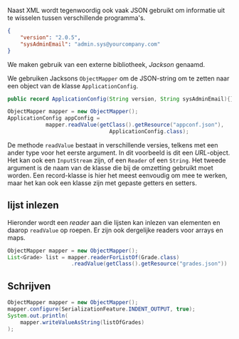 Naast XML wordt tegenwoordig ook vaak JSON gebruikt om informatie uit te wisselen tussen verschillende programma's.
```json
{
	"version": "2.0.5",
	"sysAdminEmail": "admin.sys@yourcompany.com"
}
```

We maken gebruik van een externe bibliotheek, _Jackson_ genaamd.

We gebruiken Jacksons `ObjectMapper`  om de JSON-string om te zetten naar een object van de klasse `ApplicationConfig`.
```java
public record ApplicationConfig(String version, String sysAdminEmail){}
```

```java
ObjectMapper mapper = new ObjectMapper();
ApplicationConfig appConfig = 
			mapper.readValue(getClass().getResource("appconf.json"),
								ApplicationConfig.class);
```

De methode `readValue` bestaat in verschillende versies, telkens met een ander type voor het eerste argument. In dit voorbeeld is dit een _URL_-object. Het kan ook een `InputStream` zijn, of een `Reader` of een `String`. Het tweede argument is de naam van de klasse die bij de omzetting gebruikt moet worden. Een record-klasse is hier het meest eenvoudig om mee te werken, maar het kan ook een klasse zijn met gepaste getters en setters.

## lijst inlezen
Hieronder wordt een _reader_ aan die lijsten kan inlezen van elementen en daarop `readValue` op roepen. Er zijn ook dergelijke readers voor arrays en maps. 

```java
ObjectMapper mapper = new ObjectMapper();
List<Grade> list = mapper.readerForListOf(Grade.class)
					.readValue(getClass().getResource("grades.json"))
```

## Schrijven
```java
ObjectMapper mapper = new ObjectMapper();
mapper.configure(SerializationFeature.INDENT_OUTPUT, true);
System.out.println(
	mapper.writeValueAsString(listOfGrades)
);
```


